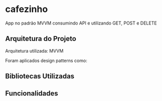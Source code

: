# cafezinho
App no padrão MVVM consumindo API e utilizando GET, POST e DELETE

## Arquitetura do Projeto

Arquitetura utilizada: MVVM

Foram aplicados design patterns como:

## Bibliotecas Utilizadas

## Funcionalidades

